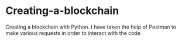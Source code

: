 # Creating-a-blockchain
Creating a blockchain with Python. I have taken the help of Postman to make various requests in order to interact with the code
